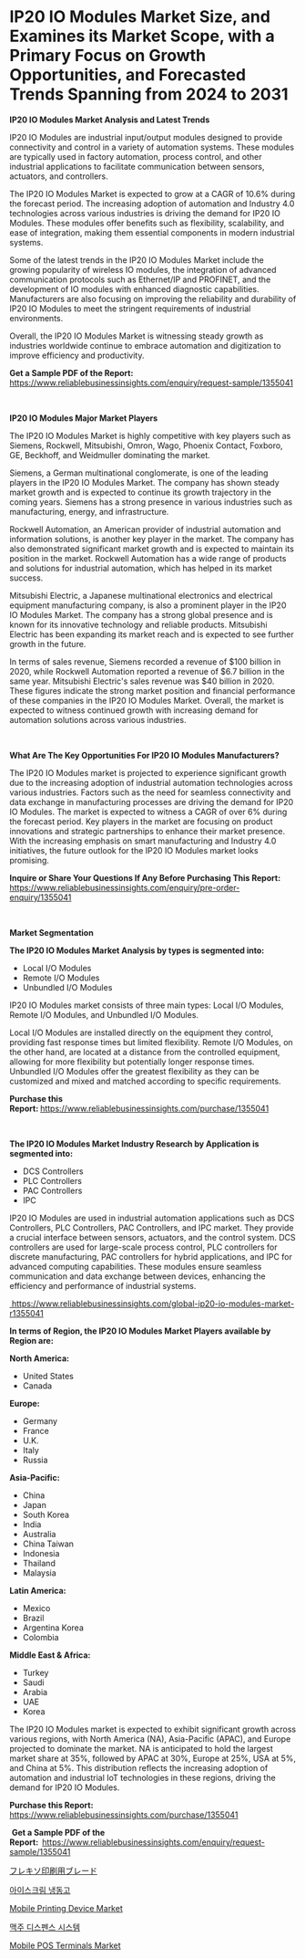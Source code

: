 <p><h1>IP20 IO Modules Market Size, and Examines its Market Scope, with a Primary Focus on Growth Opportunities, and Forecasted Trends Spanning from 2024 to 2031</h1></p><p><strong>IP20 IO Modules Market Analysis and Latest Trends</strong></p>
<p><p>IP20 IO Modules are industrial input/output modules designed to provide connectivity and control in a variety of automation systems. These modules are typically used in factory automation, process control, and other industrial applications to facilitate communication between sensors, actuators, and controllers.</p><p>The IP20 IO Modules Market is expected to grow at a CAGR of 10.6% during the forecast period. The increasing adoption of automation and Industry 4.0 technologies across various industries is driving the demand for IP20 IO Modules. These modules offer benefits such as flexibility, scalability, and ease of integration, making them essential components in modern industrial systems.</p><p>Some of the latest trends in the IP20 IO Modules Market include the growing popularity of wireless IO modules, the integration of advanced communication protocols such as Ethernet/IP and PROFINET, and the development of IO modules with enhanced diagnostic capabilities. Manufacturers are also focusing on improving the reliability and durability of IP20 IO Modules to meet the stringent requirements of industrial environments.</p><p>Overall, the IP20 IO Modules Market is witnessing steady growth as industries worldwide continue to embrace automation and digitization to improve efficiency and productivity.</p></p>
<p><strong>Get a Sample PDF of the Report:&nbsp;</strong> <a href="https://www.reliablebusinessinsights.com/enquiry/request-sample/1355041">https://www.reliablebusinessinsights.com/enquiry/request-sample/1355041</a></p>
<p>&nbsp;</p>
<p><strong>IP20 IO Modules Major Market Players</strong></p>
<p><p>The IP20 IO Modules Market is highly competitive with key players such as Siemens, Rockwell, Mitsubishi, Omron, Wago, Phoenix Contact, Foxboro, GE, Beckhoff, and Weidmuller dominating the market. </p><p>Siemens, a German multinational conglomerate, is one of the leading players in the IP20 IO Modules Market. The company has shown steady market growth and is expected to continue its growth trajectory in the coming years. Siemens has a strong presence in various industries such as manufacturing, energy, and infrastructure. </p><p>Rockwell Automation, an American provider of industrial automation and information solutions, is another key player in the market. The company has also demonstrated significant market growth and is expected to maintain its position in the market. Rockwell Automation has a wide range of products and solutions for industrial automation, which has helped in its market success.</p><p>Mitsubishi Electric, a Japanese multinational electronics and electrical equipment manufacturing company, is also a prominent player in the IP20 IO Modules Market. The company has a strong global presence and is known for its innovative technology and reliable products. Mitsubishi Electric has been expanding its market reach and is expected to see further growth in the future.</p><p>In terms of sales revenue, Siemens recorded a revenue of $100 billion in 2020, while Rockwell Automation reported a revenue of $6.7 billion in the same year. Mitsubishi Electric's sales revenue was $40 billion in 2020. These figures indicate the strong market position and financial performance of these companies in the IP20 IO Modules Market. Overall, the market is expected to witness continued growth with increasing demand for automation solutions across various industries.</p></p>
<p>&nbsp;</p>
<p><strong>What Are The Key Opportunities For IP20 IO Modules Manufacturers?</strong></p>
<p><p>The IP20 IO Modules market is projected to experience significant growth due to the increasing adoption of industrial automation technologies across various industries. Factors such as the need for seamless connectivity and data exchange in manufacturing processes are driving the demand for IP20 IO Modules. The market is expected to witness a CAGR of over 6% during the forecast period. Key players in the market are focusing on product innovations and strategic partnerships to enhance their market presence. With the increasing emphasis on smart manufacturing and Industry 4.0 initiatives, the future outlook for the IP20 IO Modules market looks promising.</p></p>
<p><strong>Inquire or Share Your Questions If Any Before Purchasing This Report:</strong> <a href="https://www.reliablebusinessinsights.com/enquiry/pre-order-enquiry/1355041">https://www.reliablebusinessinsights.com/enquiry/pre-order-enquiry/1355041</a></p>
<p>&nbsp;</p>
<p><strong>Market Segmentation</strong></p>
<p><strong>The IP20 IO Modules Market Analysis by types is segmented into:</strong></p>
<p><ul><li>Local I/O Modules</li><li>Remote I/O Modules</li><li>Unbundled I/O Modules</li></ul></p>
<p><p>IP20 IO Modules market consists of three main types: Local I/O Modules, Remote I/O Modules, and Unbundled I/O Modules. </p><p>Local I/O Modules are installed directly on the equipment they control, providing fast response times but limited flexibility. Remote I/O Modules, on the other hand, are located at a distance from the controlled equipment, allowing for more flexibility but potentially longer response times. Unbundled I/O Modules offer the greatest flexibility as they can be customized and mixed and matched according to specific requirements.</p></p>
<p><strong>Purchase this Report:&nbsp;</strong><a href="https://www.reliablebusinessinsights.com/purchase/1355041">https://www.reliablebusinessinsights.com/purchase/1355041</a></p>
<p>&nbsp;</p>
<p><strong>The IP20 IO Modules Market Industry Research by Application is segmented into:</strong></p>
<p><ul><li>DCS Controllers</li><li>PLC Controllers</li><li>PAC Controllers</li><li>IPC</li></ul></p>
<p><p>IP20 IO Modules are used in industrial automation applications such as DCS Controllers, PLC Controllers, PAC Controllers, and IPC market. They provide a crucial interface between sensors, actuators, and the control system. DCS controllers are used for large-scale process control, PLC controllers for discrete manufacturing, PAC controllers for hybrid applications, and IPC for advanced computing capabilities. These modules ensure seamless communication and data exchange between devices, enhancing the efficiency and performance of industrial systems.</p></p>
<p><a href="https://www.reliablebusinessinsights.com/global-ip20-io-modules-market-r1355041">&nbsp;https://www.reliablebusinessinsights.com/global-ip20-io-modules-market-r1355041</a></p>
<p><strong>In terms of Region, the IP20 IO Modules Market Players available by Region are:</strong></p>
<p>
    <p> <strong> North America: </strong>
        <ul>
            <li>United States</li>
            <li>Canada</li>
        </ul>
        </p> 
    <p> <strong> Europe: </strong>
        <ul>
            <li>Germany</li>
            <li>France</li>
            <li>U.K.</li>
            <li>Italy</li>
            <li>Russia</li>
        </ul>
        </p> 
    <p> <strong> Asia-Pacific: </strong>
        <ul>
            <li>China</li>
            <li>Japan</li>
            <li>South Korea</li>
            <li>India</li>
            <li>Australia</li>
            <li>China Taiwan</li>
            <li>Indonesia</li>
            <li>Thailand</li>
            <li>Malaysia</li>
        </ul>
        </p> 
    <p> <strong> Latin America: </strong>
        <ul>
            <li>Mexico</li>
            <li>Brazil</li>
            <li>Argentina Korea</li>
            <li>Colombia</li>
        </ul>
        </p> 
    <p> <strong> Middle East & Africa: </strong>
        <ul>
            <li>Turkey</li>
            <li>Saudi</li>
            <li>Arabia</li>
            <li>UAE</li>
            <li>Korea</li>
        </ul>
    </p>
    </p>
<p><p>The IP20 IO Modules market is expected to exhibit significant growth across various regions, with North America (NA), Asia-Pacific (APAC), and Europe projected to dominate the market. NA is anticipated to hold the largest market share at 35%, followed by APAC at 30%, Europe at 25%, USA at 5%, and China at 5%. This distribution reflects the increasing adoption of automation and industrial IoT technologies in these regions, driving the demand for IP20 IO Modules.</p></p>
<p><strong>Purchase this Report: </strong><a href="https://www.reliablebusinessinsights.com/purchase/1355041">https://www.reliablebusinessinsights.com/purchase/1355041</a></p>
<p>&nbsp;<strong>Get a Sample PDF of the Report:&nbsp;&nbsp;</strong><a href="https://www.reliablebusinessinsights.com/enquiry/request-sample/1355041">https://www.reliablebusinessinsights.com/enquiry/request-sample/1355041</a></p>
<p><strong></strong></p>
<p><p><a href="https://github.com/DayanaRunolfsdottir/Market-Research-Report-List-1/blob/main/6532086148804.md">フレキソ印刷用ブレード</a></p><p><a href="https://github.com/nuekbpymrrz5/Market-Research-Report-List-2/blob/main/6985296158289.md">아이스크림 냉동고</a></p><p><a href="https://github.com/khadijahesham19/Market-Research-Report-List-1/blob/main/mobile-printing-device-market.md">Mobile Printing Device Market</a></p><p><a href="https://github.com/emakpiahsopiah/Market-Research-Report-List-1/blob/main/3563092158288.md">맥주 디스펜스 시스템</a></p><p><a href="https://github.com/mhrnetwork1/Market-Research-Report-List-1/blob/main/mobile-pos-terminals-market.md">Mobile POS Terminals Market</a></p></p>